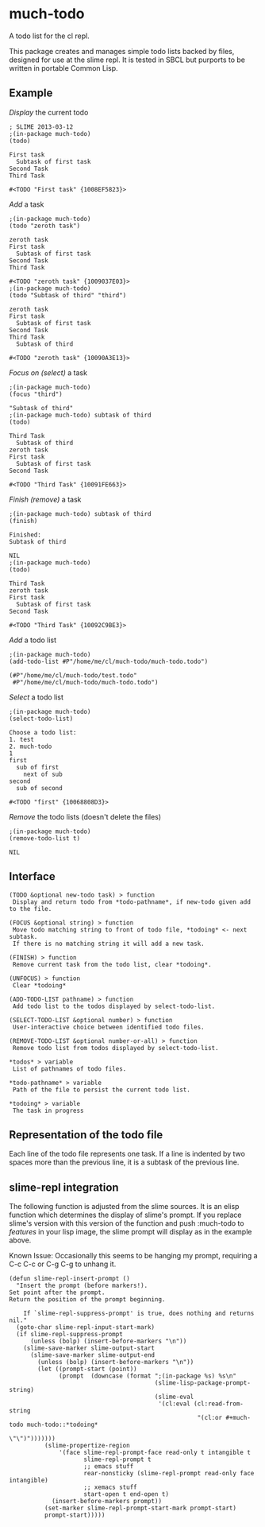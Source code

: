 much-todo
=========

A todo list for the cl repl.

This package creates and manages simple todo lists backed by files,
 designed for use at the slime repl. It is tested in SBCL but purports
to be written in portable Common Lisp.

Example
-------

_Display_ the current todo

    ; SLIME 2013-03-12
    ;(in-package much-todo) 
    (todo)

    First task
      Subtask of first task
    Second Task
    Third Task

    #<TODO "First task" {1008EF5823}>

_Add_ a task
    
    ;(in-package much-todo) 
    (todo "zeroth task")

    zeroth task
    First task
      Subtask of first task
    Second Task
    Third Task

    #<TODO "zeroth task" {1009037E03}>    
    ;(in-package much-todo) 
    (todo "Subtask of third" "third")

    zeroth task
    First task
      Subtask of first task
    Second Task
    Third Task
      Subtask of third

    #<TODO "zeroth task" {10090A3E13}>

_Focus on (select)_ a task
    
    ;(in-package much-todo) 
    (focus "third")

    "Subtask of third"
    ;(in-package much-todo) subtask of third
    (todo)

    Third Task
      Subtask of third
    zeroth task
    First task
      Subtask of first task
    Second Task

    #<TODO "Third Task" {10091FE663}>

_Finish (remove)_ a task

    ;(in-package much-todo) subtask of third
    (finish)

    Finished:
    Subtask of third

    NIL
    ;(in-package much-todo) 
    (todo)

    Third Task
    zeroth task
    First task
      Subtask of first task
    Second Task

    #<TODO "Third Task" {10092C9BE3}>
    
_Add_ a todo list

    ;(in-package much-todo) 
    (add-todo-list #P"/home/me/cl/much-todo/much-todo.todo")

    (#P"/home/me/cl/much-todo/test.todo"
     #P"/home/me/cl/much-todo/much-todo.todo")

_Select_ a todo list

    ;(in-package much-todo) 
    (select-todo-list)

    Choose a todo list:
    1. test
    2. much-todo
    1
    first
      sub of first
        next of sub
    second
      sub of second

    #<TODO "first" {10068808D3}>

_Remove_ the todo lists (doesn't delete the files)

    ;(in-package much-todo) 
    (remove-todo-list t)

    NIL

Interface
---------

    (TODO &optional new-todo task) > function
     Display and return todo from *todo-pathname*, if new-todo given add to the file.
    
    (FOCUS &optional string) > function
     Move todo matching string to front of todo file, *todoing* <- next subtask.
     If there is no matching string it will add a new task.

    (FINISH) > function
     Remove current task from the todo list, clear *todoing*.
    
    (UNFOCUS) > function
     Clear *todoing*
    
    (ADD-TODO-LIST pathname) > function
     Add todo list to the todos displayed by select-todo-list.
    
    (SELECT-TODO-LIST &optional number) > function
     User-interactive choice between identified todo files.

    (REMOVE-TODO-LIST &optional number-or-all) > function
     Remove todo list from todos displayed by select-todo-list.
    
    *todos* > variable
     List of pathnames of todo files.
    
    *todo-pathname* > variable
     Path of the file to persist the current todo list.
    
    *todoing* > variable
     The task in progress
    
Representation of the todo file
-------------------------------

Each line of the todo file represents one task. If a line is indented by two
spaces more than the previous line, it is a subtask of the previous line.

slime-repl integration
----------------------

The following function is adjusted from the slime sources. It is an elisp
function which determines the display of slime's prompt. If you replace slime's
version with this version of the function and push :much-todo to *features* in 
your lisp image, the slime prompt will display as in the example above.

Known Issue: Occasionally this seems to be hanging my prompt, requiring a
C-c C-c or C-g C-g to unhang it.

    (defun slime-repl-insert-prompt ()
      "Insert the prompt (before markers!).
    Set point after the prompt.
    Return the position of the prompt beginning.
        
        If `slime-repl-suppress-prompt' is true, does nothing and returns nil."
      (goto-char slime-repl-input-start-mark)
      (if slime-repl-suppress-prompt
          (unless (bolp) (insert-before-markers "\n"))
        (slime-save-marker slime-output-start
          (slime-save-marker slime-output-end
            (unless (bolp) (insert-before-markers "\n"))
            (let ((prompt-start (point))
                  (prompt  (downcase (format ";(in-package %s) %s\n"
                                             (slime-lisp-package-prompt-string)
                                             (slime-eval
                                              '(cl:eval (cl:read-from-string
                                                         "(cl:or #+much-todo much-todo::*todoing*
                                                                   \"\")")))))))
              (slime-propertize-region
                  '(face slime-repl-prompt-face read-only t intangible t
                         slime-repl-prompt t
                         ;; emacs stuff
                         rear-nonsticky (slime-repl-prompt read-only face intangible)
                         ;; xemacs stuff
                         start-open t end-open t)
                (insert-before-markers prompt))
              (set-marker slime-repl-prompt-start-mark prompt-start)
              prompt-start)))))
